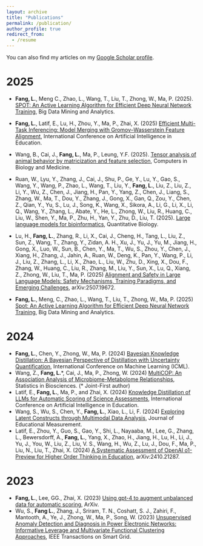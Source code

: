 ```yaml
---
layout: archive
title: "Publications"
permalink: /publication/
author_profile: true
redirect_from:
  - /resume
---
```


You can also find my articles on my [Google Scholar profile](https://scholar.google.com/citations?user=jriFo4wAAAAJ&hl=en).


2025
========

- **Fang, L.**, Meng C., Zhao, L., Wang, T., Liu, T., Zhong, W., Ma, P. (2025). [SPOT: An Active Learning Algorithm for Efficient Deep Neural Network Training](https://doi.org/10.26599/BDMA.2025.9020011), Big Data Mining and Analytics. 

- **Fang, L.**, Latif, E., Lu, H., Zhou, Y., Ma, P., Zhai, X. (2025) [Efficient Multi-Task Inferencing: Model Merging with Gromov–Wasserstein Feature Alignment](https://arxiv.org/pdf/2503.09774), International Conference on Artificial Intelligence in Education.

- Wang, B., Cai, J., **Fang, L.**, Ma, P., Leung, Y.F. (2025). [Tensor analysis of animal behavior by matricization and feature selection](https://doi.org/10.1016/j.compbiomed.2025.110959),
Computers in Biology and Medicine.

- Ruan, W., Lyu, Y., Zhang, J., Cai, J., Shu, P., Ge, Y., Lu, Y., Gao, S., Wang, Y., Wang, P., Zhao, L., Wang, T., Liu, Y., **Fang, L.**, Liu, Z., Liu, Z., Li, Y., Wu, Z., Chen, J., Jiang, H., Pan, Y., Yang, Z., Chen, J., Liang, S., Zhang, W., Ma, T., Dou, Y., Zhang, J., Gong, X., Gan, Q., Zou, Y., Chen, Z., Qian, Y., Yu, S., Lu, J., Song, K., Wang, X., Sikora, A., Li, G., Li, X., Li, Q., Wang, Y., Zhang, L., Abate, Y., He, L., Zhong, W., Liu, R., Huang, C., Liu, W., Shen, Y., Ma, P., Zhu, H., Yan, Y., Zhu, D., Liu, T. (2025). [Large language models for bioinformatics](https://arxiv.org/abs/2501.06271), Quantitative Biology.

- Lu, H., **Fang, L.**, Zhang, R., Li, X., Cai, J., Cheng, H., Tang, L., Liu, Z., Sun, Z., Wang, T., Zhang, Y., Zidan, A. H., Xu, J., Yu, J., Yu, M., Jiang, H., Gong, X., Luo, W., Sun, B., Chen, Y., Ma, T., Wu, S., Zhou, Y., Chen, J., Xiang, H., Zhang, J., Jahin, A., Ruan, W., Deng, K., Pan, Y., Wang, P., Li, J., Liu, Z., Zhang, L., Li, X., Zhao, L., Liu, W., Zhu, D., Xing, X., Dou, F., Zhang, W., Huang, C., Liu, R., Zhang, M., Liu, Y., Sun, X., Lu, Q., Xiang, Z., Zhong, W., Liu, T., Ma, P. (2025) [Alignment and Safety in Large Language Models: Safety Mechanisms, Training Paradigms, and Emerging Challenges](https://arxiv.org/abs/2507.19672), arXiv:2507.19672.

- **Fang, L.**, Meng, C., Zhao, L., Wang, T., Liu, T., Zhong, W., Ma, P. (2025) [Spot: An Active Learning Algorithm for Efficient Deep Neural Network Training](https://ieeexplore.ieee.org/iel8/8254253/11080149/11080213.pdf), Big Data Mining and Analytics.


2024
========
- **Fang, L.**, Chen, Y., Zhong, W., Ma, P. (2024) [Bayesian Knowledge Distillation: A Bayesian Perspective of Distillation with Uncertainty Quantification](https://openreview.net/pdf?id=knZ4NYzGUd), International Conference on Machine Learning (ICML).
- Wang, Z., **Fang, L.**\*, Cai, J., Ma, P., Zhong, W. (2024) [MultiCOP: An Association Analysis of Microbiome-Metabolome Relationships](https://drive.google.com/file/d/1ziOs1fgjxSvBtdeNdoaBwN_9Dvohy8kA/view?usp=sharing), Statistics in Biosciences. (\* Joint-First author)
- Latif, E., **Fang, L.**, Ma, P., and Zhai, X. (2024) [Knowledge Distillation of LLMs for Automatic Scoring of Science Assessments](https://drive.google.com/file/d/1ntv10R8kJ216eBG8vQw2J7zGAsJd51rE/view?usp=sharing), International Conference on Artificial Intelligence in Education.
- Wang, S., Wu, S., Chen, Y., **Fang, L.**, Xiao, L., Li, F. (2024) [Exploring Latent Constructs through Multimodal Data Analysis](https://onlinelibrary.wiley.com/doi/pdf/10.1111/jedm.12412), Journal of Educational Measurement.
- Latif, E., Zhou, Y., Guo, S., Gao, Y., Shi, L., Nayaaba, M., Lee, G., Zhang, L., Bewersdorff, A., **Fang, L.**, Yang, X., Zhao, H., Jiang, H., Lu, H., Li, J., Yu, J., You, W., Liu, Z., Liu, V. S., Wang, H., Wu, Z., Lu, J., Dou, F., Ma, P., Liu, N., Liu, T., Zhai, X. (2024) [A Systematic Assessment of OpenAI o1-Preview for Higher Order Thinking in Education](https://arxiv.org/abs/2410.21287), arXiv:2410.21287.

  
2023
========
- **Fang, L.**, Lee, GG., Zhai, X. (2023) [Using gpt-4 to augment unbalanced data for automatic scoring](https://arxiv.org/pdf/2310.18365), ArXiv.
- Wu, S., **Fang L.**, Zhang, J., Sriram, T. N., Coshatt, S. J., Zahiri, F., Mantooth, A., Ye, J., Zhong, W., Ma, P., Song, W. (2023) [Unsupervised Anomaly Detection and Diagnosis in Power Electronic Networks: Informative Leverage and Multivariate Functional Clustering Approaches](https://par.nsf.gov/servlets/purl/10494748), IEEE Transactions on Smart Grid.

